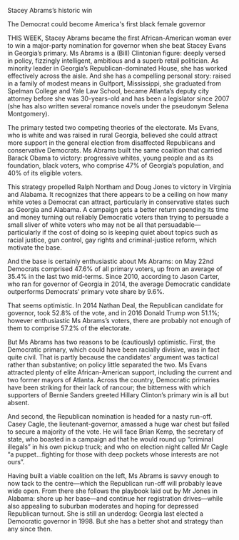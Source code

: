 Stacey Abrams’s historic win

The Democrat could become America's first black female governor

THIS WEEK, Stacey Abrams became the first African-American woman ever to win a major-party nomination for governor when she beat Stacey Evans in Georgia’s primary. Ms Abrams is a (Bill) Clintonian figure: deeply versed in policy, fizzingly intelligent, ambitious and a superb retail politician. As minority leader in Georgia’s Republican-dominated House, she has worked effectively across the aisle. And she has a compelling personal story: raised in a family of modest means in Gulfport, Mississippi, she graduated from Spelman College and Yale Law School, became Atlanta’s deputy city attorney before she was 30-years-old and has been a legislator since 2007 (she has also written several romance novels under the pseudonym Selena Montgomery).

The primary tested two competing theories of the electorate. Ms Evans, who is white and was raised in rural Georgia, believed she could attract more support in the general election from disaffected Republicans and conservative Democrats. Ms Abrams built the same coalition that carried Barack Obama to victory: progressive whites, young people and as its foundation, black voters, who comprise 47% of Georgia’s population, and 40% of its eligible voters.

This strategy propelled Ralph Northam and Doug Jones to victory in Virginia and Alabama. It recognizes that there appears to be a ceiling on how many white votes a Democrat can attract, particularly in conservative states such as Georgia and Alabama. A campaign gets a better return spending its time and money turning out reliably Democratic voters than trying to persuade a small sliver of white voters who may not be all that persuadable—particularly if the cost of doing so is keeping quiet about topics such as racial justice, gun control, gay rights and criminal-justice reform, which motivate the base.

And the base is certainly enthusiastic about Ms Abrams: on May 22nd Democrats comprised 47.6% of all primary voters, up from an average of 35.4% in the last two mid-terms. Since 2010, according to Jason Carter, who ran for governor of Georgia in 2014, the average Democratic candidate outperforms Democrats’ primary vote share by 9.6%. 

That seems optimistic. In 2014 Nathan Deal, the Republican candidate for governor, took 52.8% of the vote, and in 2016 Donald Trump won 51.1%; however enthusiastic Ms Abrams’s voters, there are probably not enough of them to comprise 57.2% of the electorate.

But Ms Abrams has two reasons to be (cautiously) optimistic. First, the Democratic primary, which could have been racially divisive, was in fact quite civil. That is partly because the candidates’ argument was tactical rather than substantive; on policy little separated the two. Ms Evans attracted plenty of elite African-American support, including the current and two former mayors of Atlanta. Across the country, Democratic primaries have been striking for their lack of rancour; the bitterness with which supporters of Bernie Sanders greeted Hillary Clinton’s primary win is all but absent.

And second, the Republican nomination is headed for a nasty run-off. Casey Cagle, the lieutenant-governor, amassed a huge war chest but failed to secure a majority of the vote. He will face Brian Kemp, the secretary of state, who boasted in a campaign ad that he would round up “criminal illegals” in his own pickup truck; and who on election night called Mr Cagle “a puppet…fighting for those with deep pockets whose interests are not ours”. 

Having built a viable coalition on the left, Ms Abrams is savvy enough to now tack to the centre—which the Republican run-off will probably leave wide open. From there she follows the playbook laid out by Mr Jones in Alabama: shore up her base—and continue her registration drives—while also appealing to suburban moderates and hoping for depressed Republican turnout. She is still an underdog: Georgia last elected a Democratic governor in 1998. But she has a better shot and strategy than any since then.